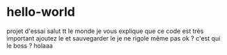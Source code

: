 # hello-world
projet d'essai 
salut tt le monde je vous explique que ce code est très important ajoutez le et sauvegarder le je ne rigole même pas ok ? c'est qui le boss ? 
holaaa
